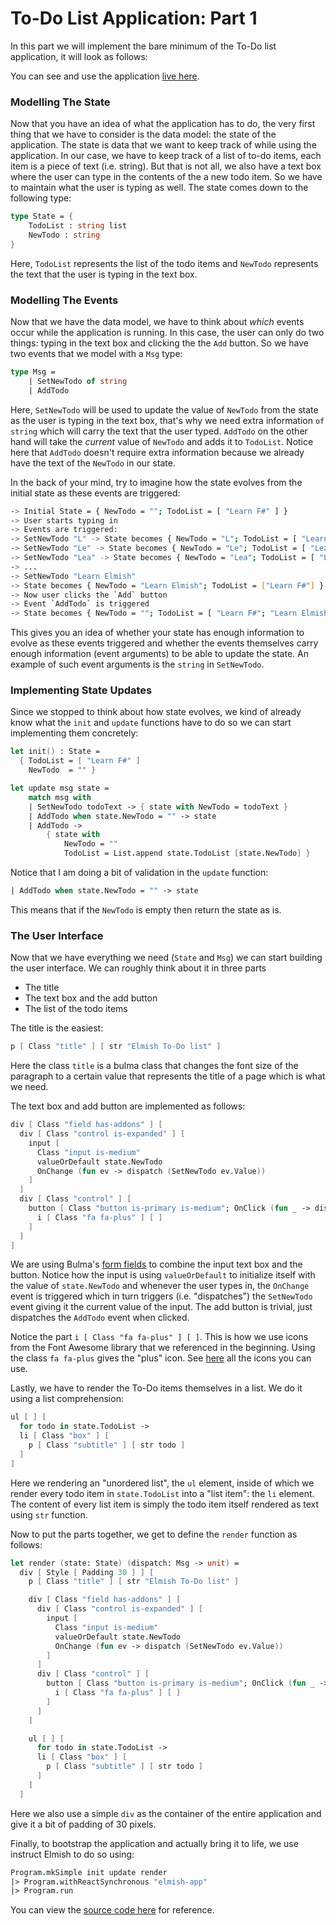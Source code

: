 # To-Do List Application: Part 1

In this part we will implement the bare minimum of the To-Do list application, it will look as follows:

<div style="width:100%">
  <div style="margin: 0 auto; width:65%;">
    <resolved-image source="/images/elm/todo-part1.gif" />
  </div>
</div>

You can see and use the application [live here](https://zaid-ajaj.github.io/elmish-todo-part1/).

### Modelling The State

Now that you have an idea of what the application has to do, the very first thing that we have to consider is the data model: the state of the application. The state is data that we want to keep track of while using the application. In our case, we have to keep track of a list of to-do items, each item is a piece of text (i.e. string). But that is not all, we also have a text box where the user can type in the contents of the a new todo item. So we have to maintain what the user is typing as well. The state comes down to the following type:
```fsharp
type State = {
    TodoList : string list
    NewTodo : string
}
```
Here, `TodoList` represents the list of the todo items and `NewTodo` represents the text that the user is typing in the text box.

### Modelling The Events

Now that we have the data model, we have to think about *which* events occur while the application is running. In this case, the user can only do two things: typing in the text box and clicking the the `Add` button. So we have two events that we model with a `Msg` type:
```fsharp
type Msg =
    | SetNewTodo of string
    | AddTodo
```
Here, `SetNewTodo` will be used to update the value of `NewTodo` from the state as the user is typing in the text box, that's why we need extra information `of string` which will carry the text that the user typed. `AddTodo` on the other hand will take the *current* value of `NewTodo` and adds it to `TodoList`. Notice here that `AddTodo` doesn't require extra information because we already have the text of the `NewTodo` in our state.

In the back of your mind, try to imagine how the state evolves from the initial state as these events are triggered:
```bash
-> Initial State = { NewTodo = ""; TodoList = [ "Learn F#" ] }
-> User starts typing in
-> Events are triggered:
-> SetNewTodo "L" -> State becomes { NewTodo = "L"; TodoList = [ "Learn F#" ] }
-> SetNewTodo "Le" -> State becomes { NewTodo = "Le"; TodoList = [ "Learn F#" ] }
-> SetNewTodo "Lea" -> State becomes { NewTodo = "Lea"; TodoList = [ "Learn F#" ] }
-> ...
-> SetNewTodo "Learn Elmish"
-> State becomes { NewTodo = "Learn Elmish"; TodoList = ["Learn F#"] }
-> Now user clicks the `Add` button
-> Event `AddTodo` is triggered
-> State becomes { NewTodo = ""; TodoList = [ "Learn F#"; "Learn Elmish" ] }
```
This gives you an idea of whether your state has enough information to evolve as these events triggered and whether the events themselves carry enough information (event arguments) to be able to update the state. An example of such event arguments is the `string` in `SetNewTodo`.

### Implementing State Updates

Since we stopped to think about how state evolves, we kind of already know what the `init` and `update` functions have to do so we can start implementing them concretely:
```fsharp
let init() : State =
  { TodoList = [ "Learn F#" ]
    NewTodo  = "" }

let update msg state =
    match msg with
    | SetNewTodo todoText -> { state with NewTodo = todoText }
    | AddTodo when state.NewTodo = "" -> state
    | AddTodo ->
        { state with
            NewTodo = ""
            TodoList = List.append state.TodoList [state.NewTodo] }
```
Notice that I am doing a bit of validation in the `update` function:
```fsharp
| AddTodo when state.NewTodo = "" -> state
```
This means that if the `NewTodo` is empty then return the state as is.

### The User Interface

Now that we have everything we need (`State` and `Msg`) we can start building the user interface. We can roughly think about it in three parts
 - The title
 - The text box and the add button
 - The list of the todo items

The title is the easiest:
```fsharp
p [ Class "title" ] [ str "Elmish To-Do list" ]
```
Here the class `title` is a bulma class that changes the font size of the paragraph to a certain value that represents the title of a page which is what we need.

The text box and add button are implemented as follows:
```fsharp {highlight: [ '3-7', '10-12' ]}
div [ Class "field has-addons" ] [
  div [ Class "control is-expanded" ] [
    input [
      Class "input is-medium"
      valueOrDefault state.NewTodo
      OnChange (fun ev -> dispatch (SetNewTodo ev.Value))
    ]
  ]
  div [ Class "control" ] [
    button [ Class "button is-primary is-medium"; OnClick (fun _ -> dispatch AddNewTodo) ] [
      i [ Class "fa fa-plus" ] [ ]
    ]
  ]
]
```
We are using Bulma's [form fields](https://bulma.io/documentation/form/general/#form-addons) to combine the input text box and the button. Notice how the input is using `valueOrDefault` to initialize itself with the value of `state.NewTodo` and whenever the user types in, the `OnChange` event is triggered which in turn triggers (i.e. "dispatches") the `SetNewTodo` event giving it the current value of the input. The add button is trivial, just dispatches the `AddTodo` event when clicked.

Notice the part `i [ Class "fa fa-plus" ] [ ]`. This is how we use icons from the Font Awesome library that we referenced in the beginning. Using the class `fa fa-plus` gives the "plus" icon. See [here](https://fontawesome.com/icons?d=gallery) all the icons you can use.

Lastly, we have to render the To-Do items themselves in a list. We do it using a list comprehension:
```fsharp
ul [ ] [
  for todo in state.TodoList ->
  li [ Class "box" ] [
    p [ Class "subtitle" ] [ str todo ]
  ]
]
```
Here we rendering an "unordered list", the `ul` element, inside of which we render every todo item in `state.TodoList` into a "list item": the `li` element. The content of every list item is simply the todo item itself rendered as text using `str` function.

Now to put the parts together, we get to define the `render` function as follows:
```fsharp
let render (state: State) (dispatch: Msg -> unit) =
  div [ Style [ Padding 30 ] ] [
    p [ Class "title" ] [ str "Elmish To-Do list" ]

    div [ Class "field has-addons" ] [
      div [ Class "control is-expanded" ] [
        input [
          Class "input is-medium"
          valueOrDefault state.NewTodo
          OnChange (fun ev -> dispatch (SetNewTodo ev.Value))
        ]
      ]
      div [ Class "control" ] [
        button [ Class "button is-primary is-medium"; OnClick (fun _ -> dispatch AddTodo) ] [
          i [ Class "fa fa-plus" ] [ ]
        ]
      ]
    ]

    ul [ ] [
      for todo in state.TodoList ->
      li [ Class "box" ] [
        p [ Class "subtitle" ] [ str todo ]
      ]
    ]
  ]
```
Here we also use a simple `div` as the container of the entire application and give it a bit of padding of 30 pixels.

Finally, to bootstrap the application and actually bring it to life, we use instruct Elmish to do so using:
```fsharp
Program.mkSimple init update render
|> Program.withReactSynchronous "elmish-app"
|> Program.run
```

You can view the [source code here](https://github.com/Zaid-Ajaj/elmish-todo-part1) for reference.